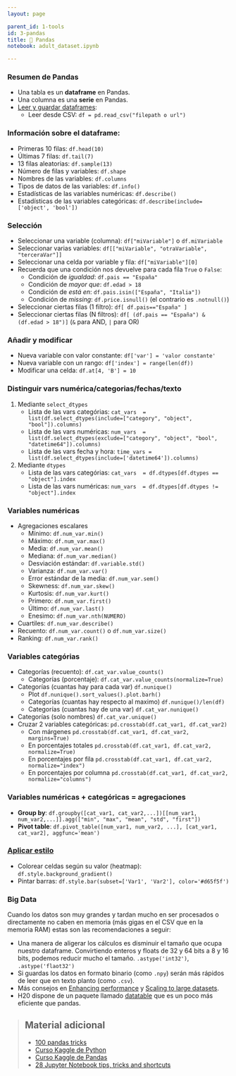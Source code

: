 ```yaml
---
layout: page

parent_id: 1-tools
id: 3-pandas
title: 🐼 Pandas
notebook: adult_dataset.ipynb

---
```



### Resumen de Pandas
- Una tabla es un **dataframe** en Pandas.
- Una columna es una **serie** en Pandas.
- [Leer y guardar dataframes](https://pandas.pydata.org/pandas-docs/stable/user_guide/io.html):
  - Leer desde CSV: `df = pd.read_csv("filepath o url")`

### Información sobre el dataframe:
- Primeras 10 filas: `df.head(10)`
- Últimas 7 filas: `df.tail(7)`
- 13 filas aleatorias: `df.sample(13)`
- Número de filas y variables: `df.shape`
- Nombres de las variables: `df.columns`
- Tipos de datos de las variables: `df.info()`
- Estadísticas de las variables numéricas: `df.describe()`
- Estadísticas de las variables categóricas: `df.describe(include=['object', 'bool'])`

### Selección
- Seleccionar una variable (columna): `df["miVariable"]` o `df.miVariable`
- Seleccionar varias variables: `df[["miVariable", "otraVariable", "terceraVar"]]`
- Seleccionar una celda por variable y fila: `df["miVariable"][0]` 
- Recuerda que una condición nos devuelve para cada fila `True` o `False`:
  - Condición de *igualdad*: `df.pais == "España"`
  - Condición de *mayor que*: `df.edad > 18`
  - Condición de *está en*: `df.pais.isin(["España", "Italia"])`
  - Condición de *missing*: `df.price.isnull()` (el contrario es `.notnull()`)
- Seleccionar ciertas filas (1 filtro): `df[ df.pais=="España" ]`
- Seleccionar ciertas filas (N filtros): `df[ (df.pais == "España") & (df.edad > 18")]` (`&` para AND, `|` para OR)

### Añadir y modificar
- Nueva variable con valor constante: `df['var'] = 'valor constante'`
- Nueva variable con un rango: `df['index'] = range(len(df))`
- Modificar una celda: `df.at[4, 'B'] = 10`


### Distinguir vars numérica/categorias/fechas/texto
1. Mediante `select_dtypes` 
   - Lista de las vars categórias:   `cat_vars  = list(df.select_dtypes(include=["category", "object", "bool"]).columns)`
   - Lista de las vars numéricas:    `num_vars  = list(df.select_dtypes(exclude=["category", "object", "bool", "datetime64"]).columns)`
   - Lista de las vars fecha y hora: `time_vars = list(df.select_dtypes(include=['datetime64']).columns)`
2. Mediante `dtypes` 
   - Lista de las vars categórias:    `cat_vars  = df.dtypes[df.dtypes == "object"].index`
   - Lista de las vars numéricas:     `num_vars  = df.dtypes[df.dtypes != "object"].index`

### Variables numéricas
- Agregaciones escalares
  - Mínimo: `df.num_var.min()`
  - Máximo: `df.num_var.max()`
  - Media: `df.num_var.mean()`
  - Mediana: `df.num_var.median()`
  - Desviación estándar: `df.variable.std()`
  - Varianza: `df.num_var.var()`
  - Error estándar de la media: `df.num_var.sem()`
  - Skewness: `df.num_var.skew()`
  - Kurtosis: `df.num_var.kurt()`
  - Primero: `df.num_var.first()`
  - Último: `df.num_var.last()`
  - Enesimo: `df.num_var.nth(NUMERO)`
- Cuartiles: `df.num_var.describe()`
- Recuento: `df.num_var.count()` o `df.num_var.size()`
- Ranking: `df.num_var.rank()`


### Variables categórias
- Categorías (recuento): `df.cat_var.value_counts()`
  - Categorías (porcentaje): `df.cat_var.value_counts(normalize=True)`
- Categorías (cuantas hay para cada var) `df.nunique()`
  - Plot `df.nunique().sort_values().plot.barh()`
  - Categorías (cuantas hay respecto al maximo) `df.nunique()/len(df)`
  - Categorías (cuantas hay de una var) `df.cat_var.nunique()`
- Categorías (solo nombres) `df.cat_var.unique()`  
- Cruzar 2 variables categóricas: `pd.crosstab(df.cat_var1, df.cat_var2)`
  - Con márgenes `pd.crosstab(df.cat_var1, df.cat_var2, margins=True)`
  - En porcentajes totales `pd.crosstab(df.cat_var1, df.cat_var2, normalize=True)`
  - En porcentajes por fila `pd.crosstab(df.cat_var1, df.cat_var2, normalize="index")`
  - En porcentajes por columna `pd.crosstab(df.cat_var1, df.cat_var2, normalize="columns")`

### Variables numéricas + categóricas = agregaciones
- **Group by**: `df.groupby([cat_var1, cat_var2,...])[[num_var1, num_var2,...]].agg(["min", "max", "mean", "std", "first"])`
- **Pivot table**: `df.pivot_table([num_var1, num_var2, ...], [cat_var1, cat_var2], aggfunc='mean')`


### [Aplicar estilo](https://pandas.pydata.org/pandas-docs/stable/user_guide/style.html)
- Colorear celdas según su valor (heatmap): `df.style.background_gradient()`
- Pintar barras: `df.style.bar(subset=['Var1', 'Var2'], color='#d65f5f')`

### Big Data

Cuando los datos son muy grandes y tardan mucho en ser procesados o directamente no caben en memoria (más gigas en el CSV que en la memoria RAM) estas son las recomendaciones a seguir:

- Una manera de aligerar los cálculos es disminuir el tamaño que ocupa nuestro dataframe. Convirtiendo enteros y floats de 32 y 64 bits a 8 y 16 bits, podemos reducir mucho el tamaño. `.astype('int32')`, `.astype('flaot32')`
- Si guardas los datos en formato binario (como `.npy`) serán más rápidos de leer que en texto planto (como `.csv`).
- Más consejos en [Enhancing performance](https://pandas.pydata.org/pandas-docs/stable/user_guide/enhancingperf.html) y [Scaling to large datasets](https://pandas.pydata.org/pandas-docs/stable/user_guide/scale.html).
- H20 dispone de un paquete llamado [datatable](https://github.com/h2oai/datatable) que es un poco más eficiente que pandas.

  
> ## Material adicional
> - [100 pandas tricks](https://www.dataschool.io/python-pandas-tips-and-tricks/)
> - [Curso Kaggle de Python](https://www.kaggle.com/learn/python)
> - [Curso Kaggle de Pandas](https://www.kaggle.com/learn/pandas)
> - [28 Jupyter Notebook tips, tricks and shortcuts](https://www.dataquest.io/blog/jupyter-notebook-tips-tricks-shortcuts)
